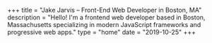 +++
title = "Jake Jarvis – Front-End Web Developer in Boston, MA"
description = "Hello! I'm a frontend web developer based in Boston, Massachusetts specializing in modern JavaScript frameworks and progressive web apps."
type = "home"
date = "2019-10-25"
+++
